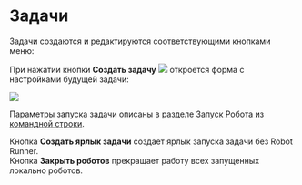 # Задачи

Задачи создаются и редактируются соответствующими кнопками меню:



При нажатии кнопки **Создать задачу** ![](<../../.gitbook/assets/Раннер. Создать задачу.png>) откроется форма с настройками будущей задачи:

![](<../../.gitbook/assets/Создание задачи.png>)

Параметры запуска задачи описаны в разделе [Запуск Робота из командной строки](https://docs.primo-rpa.ru/primo-rpa/primo-robot/launch-command).

Кнопка **Создать ярлык задачи** создает ярлык запуска задачи без Robot Runner.\
Кнопка **Закрыть роботов** прекращает работу всех запущенных локально роботов.

